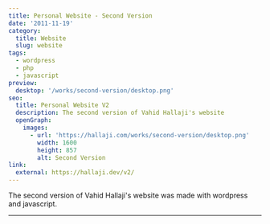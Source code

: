 ```yaml
---
title: Personal Website - Second Version
date: '2011-11-19'
category:
  title: Website
  slug: website
tags:
  - wordpress
  - php
  - javascript
preview:
  desktop: '/works/second-version/desktop.png'
seo:
  title: Personal Website V2
  description: The second version of Vahid Hallaji's website
  openGraph:
    images:
      - url: 'https://hallaji.com/works/second-version/desktop.png'
        width: 1600
        height: 857
        alt: Second Version
link:
  external: https://hallaji.dev/v2/
---
```


The second version of Vahid Hallaji's website was made with wordpress and javascript.

---
